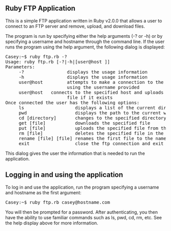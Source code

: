 Ruby FTP Application
--------------------

This is a simple FTP application written in Ruby v2.0.0 that allows a user to connect to an FTP server and remove, upload, and download files.

The program is run by specifying either the help arguments (-? or -h) or by specifying a username and hostname through the command line. If the user runs the program using the help argument, the following dialog is displayed:

<pre>Casey:~$ ruby ftp.rb -?
Usage: ruby ftp.rb [-?|-h|[user@host <file>]]
Parameters:
     -?                displays the usage information
     -h                displays the usage information
     user@host         attempts to make a connection to the specified host
                       using the username provided
     user@host <file>  connects to the specified host and uploads the 
                       file if it exists
Once connected the user has the following options:
     ls                   displays a list of the current directory's contents
     pwd                  displays the path to the current working directory
     cd [directory]       changes to the specified directory
     get [file]           downloads the specified file
     put [file]           uploads the specified file from the local system
     rm [file]            deletes the specified file in the current directory
     rename [file] [file] renames the first file to the name of the second file
     exit                 close the ftp connection and exit the application</pre>

This dialog gives the user the information that is needed to run the application.

Logging in and using the application
------------------------------------

To log in and use the application, run the program specifying a username and hostname as the first argument:

<pre>Casey:~$ ruby ftp.rb casey@hostname.com</pre>

You will then be prompted for a password. After authenticating, you then have the ability to use familiar commands such as ls, pwd, cd, rm, etc. See the help display above for more information.